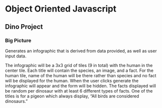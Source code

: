 # Object Oriented Javascript 

## Dino Project

### Big Picture

Generates an infographic that is derived from data provided, as well as user input data. 

The infographic will be a 3x3 grid of tiles (9 in total) with the human in the center tile. Each title will contain the species, an image, and a fact. For the human tile, name of the human will be there rather than species and no fact will be displayed for the human. When the user clicks generate the infographic will appear and the form will be hidden. The facts displayed will be random per dinosaur with at least 6 different types of facts. One of the titles is for a pigeon which always display, “All birds are considered dinosaurs.”

